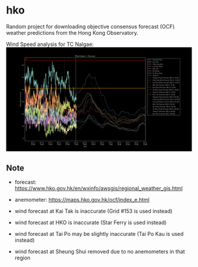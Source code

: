 # hko
Random project for downloading objective consensus forecast (OCF) weather predictions from the Hong Kong Observatory.

Wind Speed analysis for TC Nalgae:
![Analysis](analyse.png)

## Note
- forecast: https://www.hko.gov.hk/en/wxinfo/awsgis/regional_weather_gis.html
- anemometer: https://maps.hko.gov.hk/ocf/index_e.html

- wind forecast at Kai Tak is inaccurate (Grid #153 is used instead)
- wind forecast at HKO is inaccurate (Star Ferry is used instead)
- wind forecast at Tai Po may be slightly inaccurate (Tai Po Kau is used instead)
- wind forecast at Sheung Shui removed due to no anemometers in that region